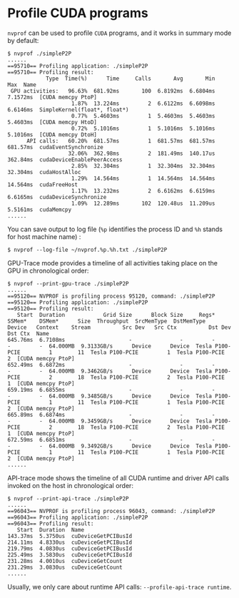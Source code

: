 # Profile CUDA programs

`nvprof` can be used to profile `CUDA` programs,  and it works in summary mode by default:  

	$ nvprof ./simpleP2P
	......
	==95710== Profiling application: ./simpleP2P
	==95710== Profiling result:
	            Type  Time(%)      Time     Calls       Avg       Min       Max  Name
	 GPU activities:   96.63%  681.92ms       100  6.8192ms  6.6804ms  7.1572ms  [CUDA memcpy PtoP]
	                    1.87%  13.224ms         2  6.6122ms  6.6098ms  6.6146ms  SimpleKernel(float*, float*)
	                    0.77%  5.4603ms         1  5.4603ms  5.4603ms  5.4603ms  [CUDA memcpy HtoD]
	                    0.72%  5.1016ms         1  5.1016ms  5.1016ms  5.1016ms  [CUDA memcpy DtoH]
	      API calls:   60.20%  681.57ms         1  681.57ms  681.57ms  681.57ms  cudaEventSynchronize
	                   32.06%  362.98ms         2  181.49ms  140.17us  362.84ms  cudaDeviceEnablePeerAccess
	                    2.85%  32.304ms         1  32.304ms  32.304ms  32.304ms  cudaHostAlloc
	                    1.29%  14.564ms         1  14.564ms  14.564ms  14.564ms  cudaFreeHost
	                    1.17%  13.232ms         2  6.6162ms  6.6159ms  6.6165ms  cudaDeviceSynchronize
	                    1.09%  12.289ms       102  120.48us  11.209us  5.5161ms  cudaMemcpy
	......

You can save output to log file (`%p` identifies the process ID and `%h` stands for host machine name) :  

	$ nvprof --log-file ~/nvprof.%p.%h.txt ./simpleP2P


GPU-Trace mode provides a timeline of all activities taking place on the GPU in chronological order:  

	$ nvprof --print-gpu-trace ./simpleP2P
	......
	==95120== NVPROF is profiling process 95120, command: ./simpleP2P
	==95120== Profiling application: ./simpleP2P
	==95120== Profiling result:
	   Start  Duration            Grid Size      Block Size     Regs*    SSMem*    DSMem*      Size  Throughput  SrcMemType  DstMemType           Device   Context    Stream          Src Dev   Src Ctx          Dst Dev   Dst Ctx  Name
	645.76ms  6.7108ms                    -               -         -         -         -  64.000MB  9.3133GB/s      Device      Device  Tesla P100-PCIE         1        11  Tesla P100-PCIE         1  Tesla P100-PCIE         2  [CUDA memcpy PtoP]
	652.49ms  6.6872ms                    -               -         -         -         -  64.000MB  9.3462GB/s      Device      Device  Tesla P100-PCIE         2        18  Tesla P100-PCIE         2  Tesla P100-PCIE         1  [CUDA memcpy PtoP]
	659.19ms  6.6855ms                    -               -         -         -         -  64.000MB  9.3485GB/s      Device      Device  Tesla P100-PCIE         1        11  Tesla P100-PCIE         1  Tesla P100-PCIE         2  [CUDA memcpy PtoP]
	665.89ms  6.6874ms                    -               -         -         -         -  64.000MB  9.3459GB/s      Device      Device  Tesla P100-PCIE         2        18  Tesla P100-PCIE         2  Tesla P100-PCIE         1  [CUDA memcpy PtoP]
	672.59ms  6.6851ms                    -               -         -         -         -  64.000MB  9.3492GB/s      Device      Device  Tesla P100-PCIE         1        11  Tesla P100-PCIE         1  Tesla P100-PCIE         2  [CUDA memcpy PtoP]
	......
	
API-trace mode shows the timeline of all CUDA runtime and driver API calls invoked
on the host in chronological order:  

	$ nvprof --print-api-trace ./simpleP2P
	......
	==96043== NVPROF is profiling process 96043, command: ./simpleP2P
	==96043== Profiling application: ./simpleP2P
	==96043== Profiling result:
	   Start  Duration  Name
	143.37ms  5.3750us  cuDeviceGetPCIBusId
	214.11ms  4.8330us  cuDeviceGetPCIBusId
	219.79ms  4.0830us  cuDeviceGetPCIBusId
	225.49ms  3.5830us  cuDeviceGetPCIBusId
	231.28ms  4.0010us  cuDeviceGetCount
	231.29ms  3.0830us  cuDeviceGetCount
	......
Usually, we only care about runtime API calls: `--profile-api-trace runtime`.